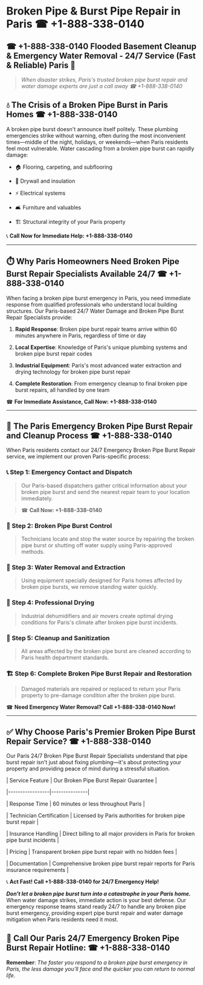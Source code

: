 # Broken Pipe & Burst Pipe Repair in Paris ☎ +1-888-338-0140  
## ☎ +1-888-338-0140 Flooded Basement Cleanup & Emergency Water Removal - 24/7 Service (Fast & Reliable) Paris 🚨  

> *When disaster strikes, Paris's trusted broken pipe burst repair and water damage experts are just a call away ☎ +1-888-338-0140*  

## 💧 The Crisis of a Broken Pipe Burst in Paris Homes ☎ +1-888-338-0140  

A broken pipe burst doesn't announce itself politely. These plumbing emergencies strike without warning, often during the most inconvenient times—middle of the night, holidays, or weekends—when Paris residents feel most vulnerable. Water cascading from a broken pipe burst can rapidly damage:  

* 🏠 Flooring, carpeting, and subflooring  
* 🧱 Drywall and insulation  
* ⚡ Electrical systems  
* 🛋️ Furniture and valuables  
* 🏗️ Structural integrity of your Paris property  

📞 **Call Now for Immediate Help: +1-888-338-0140**  

---  

## ⏱️ Why Paris Homeowners Need Broken Pipe Burst Repair Specialists Available 24/7 ☎ +1-888-338-0140  

When facing a broken pipe burst emergency in Paris, you need immediate response from qualified professionals who understand local building structures. Our Paris-based 24/7 Water Damage and Broken Pipe Burst Repair Specialists provide:  

1. **Rapid Response**: Broken pipe burst repair teams arrive within 60 minutes anywhere in Paris, regardless of time or day  
2. **Local Expertise**: Knowledge of Paris's unique plumbing systems and broken pipe burst repair codes  
3. **Industrial Equipment**: Paris's most advanced water extraction and drying technology for broken pipe burst repair  
4. **Complete Restoration**: From emergency cleanup to final broken pipe burst repairs, all handled by one team  

☎ **For Immediate Assistance, Call Now: +1-888-338-0140**  

---  

## 🔧 The Paris Emergency Broken Pipe Burst Repair and Cleanup Process ☎ +1-888-338-0140  

When Paris residents contact our 24/7 Emergency Broken Pipe Burst Repair service, we implement our proven Paris-specific process:  

### 📞 Step 1: Emergency Contact and Dispatch  
> Our Paris-based dispatchers gather critical information about your broken pipe burst and send the nearest repair team to your location immediately.  
> ☎ **Call Now: +1-888-338-0140**  

### 🚿 Step 2: Broken Pipe Burst Control  
> Technicians locate and stop the water source by repairing the broken pipe burst or shutting off water supply using Paris-approved methods.  

### 🌊 Step 3: Water Removal and Extraction  
> Using equipment specially designed for Paris homes affected by broken pipe bursts, we remove standing water quickly.  

### 💨 Step 4: Professional Drying  
> Industrial dehumidifiers and air movers create optimal drying conditions for Paris's climate after broken pipe burst incidents.  

### 🧼 Step 5: Cleanup and Sanitization  
> All areas affected by the broken pipe burst are cleaned according to Paris health department standards.  

### 🏗️ Step 6: Complete Broken Pipe Burst Repair and Restoration  
> Damaged materials are repaired or replaced to return your Paris property to pre-damage condition after the broken pipe burst.  

☎ **Need Emergency Water Removal? Call +1-888-338-0140 Now!**  

---  

## ✅ Why Choose Paris's Premier Broken Pipe Burst Repair Service? ☎ +1-888-338-0140  

Our Paris 24/7 Broken Pipe Burst Repair Specialists understand that pipe burst repair isn't just about fixing plumbing—it's about protecting your property and providing peace of mind during a stressful situation.  

| Service Feature | Our Broken Pipe Burst Repair Guarantee |  
|-----------------|---------------|  
| Response Time | 60 minutes or less throughout Paris |  
| Technician Certification | Licensed by Paris authorities for broken pipe burst repair |  
| Insurance Handling | Direct billing to all major providers in Paris for broken pipe burst incidents |  
| Pricing | Transparent broken pipe burst repair with no hidden fees |  
| Documentation | Comprehensive broken pipe burst repair reports for Paris insurance requirements |  

📞 **Act Fast! Call +1-888-338-0140 for 24/7 Emergency Help!**  

***Don't let a broken pipe burst turn into a catastrophe in your Paris home.*** When water damage strikes, immediate action is your best defense. Our emergency response teams stand ready 24/7 to handle any broken pipe burst emergency, providing expert pipe burst repair and water damage mitigation when Paris residents need it most.  

## 📱 Call Our Paris 24/7 Emergency Broken Pipe Burst Repair Hotline: ☎ +1-888-338-0140  

**Remember**: *The faster you respond to a broken pipe burst emergency in Paris, the less damage you'll face and the quicker you can return to normal life.*